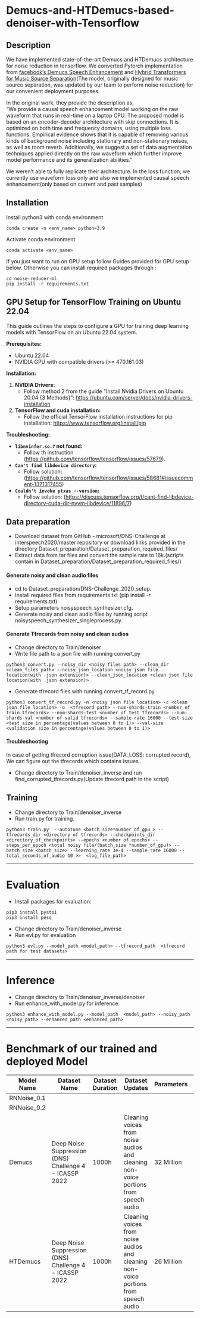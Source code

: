 # Demucs-and-HTDemucs-based-denoiser-with-Tensorflow


## Description

We have implemented state-of-the-art Demucs and HTDemucs architecture for noise reduction in tensorflow.
We converted Pytorch implementation from [facebook’s Demucs Speech Enhancement](https://github.com/facebookresearch/denoiser) and [Hybrid Transformers for Music Source Separation](https://arxiv.org/abs/2211.08553)(The model, originally designed for music source separation, was updated by our team to perform noise reduction) for our convenient deployment purposes.

In the original work, they provide the description as,  
“We provide a causal speech enhancement model working on the raw waveform that runs in real-time on a laptop CPU. The proposed model is based on an encoder-decoder architecture with skip connections. It is optimized on both time and frequency domains, using multiple loss functions. Empirical evidence shows that it is capable of removing various kinds of background noise including stationary and non-stationary noises, as well as room reverb. Additionally, we suggest a set of data augmentation techniques applied directly on the raw waveform which further improve model performance and its generalization abilities.”

We weren’t able to fully replicate their architecture. In the loss function, we currently use waveform loss only and also we implemented causal speech enhancement(only based on current and past samples)


## Installation

Install python3 with conda environment
```
conda create -n <env_name> python=3.9
```

Activate conda environment
```
conda activate <env_name>
```

If you just want to run on GPU setup follow Guides provided for GPU setup below. Otherwise you can install required packages through :
```
cd noise-reducer-ml
pip install -r requirements.txt
```


## GPU Setup for TensorFlow Training on Ubuntu 22.04

This guide outlines the steps to configure a GPU for training deep learning models with TensorFlow on an Ubuntu 22.04 system.

**Prerequisites:**

* Ubuntu 22.04
* NVIDIA GPU with compatible drivers (>= 470.161.03)

**Installation:**

1. **NVIDIA Drivers:**
    - Follow method 2 from the guide "Install Nvidia Drivers on Ubuntu 20.04 {3 Methods}": https://ubuntu.com/server/docs/nvidia-drivers-installation
2. **TensorFlow and cuda installation:**
    - Follow the official TensorFlow installation instructions for pip installation: https://www.tensorflow.org/install/pip

**Troubleshooting:**

- **`libnvinfer.so.7` not found:**
    - Follow th instruction (https://github.com/tensorflow/tensorflow/issues/57679).
- **`Can't find libdevice directory`:**
    - Follow solution:  (https://github.com/tensorflow/tensorflow/issues/58681#issuecomment-1371317455)
- **`Couldn't invoke ptxas --version`:**
    - Follow solution: (https://discuss.tensorflow.org/t/cant-find-libdevice-directory-cuda-dir-nvvm-libdevice/11896/7)



## Data preparation

- Download dataset from GitHub - microsoft/DNS-Challenge at interspeech2020/master repository or download links provided in the directory Dataset_preparation/Dataset_preparation_required_files/
-  Extract data from tar files and convert the sample rate to 16k.(scripts contain in Dataset_preparation/Dataset_preparation_required_files/)

#### Generate noisy and clean audio files 
  -  cd to Dataset_preparation/DNS-Challenge_2020_setup.
  -  Install required files from requirements.txt (pip install -r requirements.txt)
  -  Setup parameters noisyspeech_synthesizer.cfg.
  -  Generate noisy and clean audio files by running script noisyspeech_synthesizer_singleprocess.py.
 
#### Generate Tfrecords from noisy and clean audios
- Change directory to Train/denoiser
- Write file path to a json file with running convert.py

```
python3 convert.py --noisy_dir <noisy files path> --clean_dir <clean_files_path> --noisy_json_location <noisy json file location(with .json extension)> --clean_json_location <clean json file location(with .json extension)>
```
- Generate tfrecord files with running convert_tf_record.py
```
python3 convert_tf_record.py -n <noisy json file location> -c <clean json file location> -o  <tfrecord path> --num-shards-train <number of train tfrecords> --num-shards-test <number of test tfrecords> --num-shards-val <number of valid tfrecords> --sample-rate 16000 --test-size <test size in percentage(values between 0 to 1)> --val-size <validation size in percentage(values between 0 to 1)>
```


#### Troubleshooting
In case of getting tfrecord corruption issue(DATA_LOSS:  corrupted record), We can figure out the tfrecords which contains issues .
- Change directory to Train/denoiser_inverse and run find_corrupted_tfrecords.py(Update tfrecord path in the script)

## Training

- Change directory to Train/denoiser_inverse
- Run train.py for training. 
```
python3 train.py  --autotune <batch_size*number_of_gpu > --tfrecords_dir <directory of tfrecords> --checkpoints_dir <directory_of_checkpoints> --epochs <number of epochs> --steps_per_epoch <total noisy file/(batch_size *number_of_gpu)> --batch_size <batch_size> --learning_rate 3e-4 --sample_rate 16000 --total_seconds_of_audio 10 >>  <log_file_path> 
```

***
# Evaluation
- Install packages for evaluation:
```
pip3 install pystoi
pip3 install pesq
```
- Change directory to Train/denoiser_inverse
- Run evl.py for evaluation 
```
python3 evl.py --model_path <model_path> --tfrecord_path  <tfrecord path for test datasets>
```



***
# Inference

- Change directory to Train/denoiser_inverse/denoiser
- Run enhance_with_model.py for inference: 
```
python3 enhance_with_model.py --model_path  <model_path> --noisy_path <noisy_path> --enhanced_path <enhanced_path>
```


***
# Benchmark of our trained and deployed Model 

| Model Name                   | Dataset Name                                   | Dataset Duration | Dataset Updates                                            | Parameters | MOS Evaluation |
|------------------------------|------------------------------------------------|------------------|------------------------------------------------------------|------------|----------------|
| RNNoise_0.1 |                                               |                  |                                                            |            | 3.2024         |
| RNNoise_0.2                  |                                                |                  |                                                            |            | 3.4372         |
| Demucs                       | Deep Noise Suppression (DNS) Challenge 4 - ICASSP 2022 | 1000h           | Cleaning voices from noise audios and cleaning non-voice portions from speech audio | 32 Million | 3.6085         |
| HTDemucs                     | Deep Noise Suppression (DNS) Challenge 4 - ICASSP 2022 | 1000h           | Cleaning voices from noise audios and cleaning non-voice portions from speech audio | 26 Million | 3.7748         |


